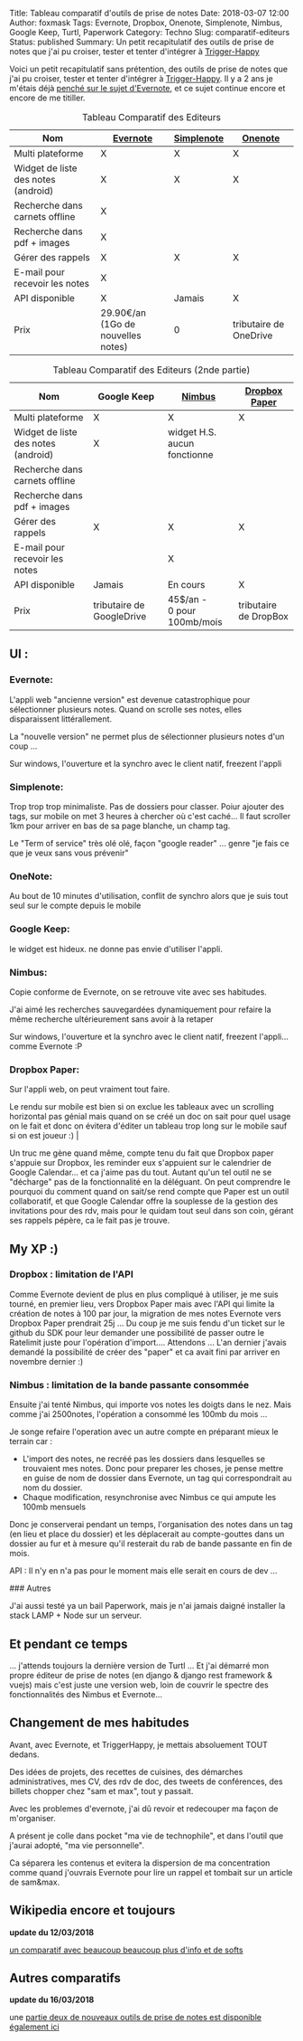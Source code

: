 Title: Tableau comparatif d'outils de prise de notes
Date: 2018-03-07 12:00
Author: foxmask
Tags: Evernote, Dropbox, Onenote, Simplenote, Nimbus, Google Keep, Turtl, Paperwork
Category: Techno
Slug: comparatif-editeurs
Status: published
Summary: Un petit recapitulatif des outils de prise de notes que j'ai pu croiser, tester et tenter d'intégrer à [Trigger-Happy](https://trigger-happy.eu)

Voici un petit recapitulatif sans prétention, des outils de prise de notes que j'ai pu croiser, tester et tenter d'intégrer à [Trigger-Happy](https://trigger-happy.eu). Il y a 2 ans je m'étais déjà [penché sur le sujet d'Evernote]({filename}/evernote-de-pire-en-pire.md), et ce sujet continue encore et encore de me titiller.




<table class="table table-hover table-bordered table-striped">
<caption>Tableau Comparatif des Editeurs </caption>
<thead>
<tr>
<th>Nom</th>
<th><a href="https://evernote.com/">Evernote</a></th>
<th><a href="https://simplenote.com/">Simplenote</a></th>
<th><a href="https://www.onenote.com/">Onenote</a></th>
</tr>
</thead>
<tbody>
<tr>
<td>Multi plateforme</td>
<td>X</td>
<td>X</td>
<td>X</td>
</tr>
<tr>
<td>Widget de liste des notes (android)</td>
<td>X</td>
<td>X</td>
<td>X</td>
</tr>
<tr>
<td>Recherche dans carnets offline</td>
<td>X</td>
<td></td>
<td></td>
</tr>
<tr>
<td>Recherche dans pdf + images</td>
<td>X</td>
<td></td>
<td></td>
</tr>
<tr>
<td>Gérer des rappels</td>
<td>X</td>
<td>X</td>
<td>X</td>
</tr>
<tr>
<td>E-mail pour recevoir les notes</td>
<td>X</td>
<td></td>
<td></td>
</tr>
<tr>
<td>API disponible</td>
<td>X</td>
<td>Jamais</td>
<td>X</td>
</tr>
<tr>
<td>Prix</td>
<td>29.90€/an <br/>(1Go de nouvelles notes)</td>
<td>0</td>
<td>tributaire de OneDrive</td>
</tr>
</tbody>
</table>


<table class="table table-hover table-bordered table-striped">
<caption>Tableau Comparatif des Editeurs (2nde partie)</caption>
<thead>
<tr>
<th>Nom</th>
<th>Google Keep</th>
<th><a href="https://nimbus.everhelper.me/">Nimbus</a></th>
<th><a href="https://www.dropbox.com/paper">Dropbox Paper</a></th>
</tr>
</thead>
<tbody>
<tr>
<td>Multi plateforme</td>
<td>X</td>
<td>X</td>
<td>X</td>
</tr>
<tr>
<td>Widget de liste des notes (android)</td>
<td>X</td>
<td>widget H.S. <br/> aucun fonctionne</td>
<td></td>
</tr>
<tr>
<td>Recherche dans carnets offline</td>
<td></td>
<td></td>
<td></td>
</tr>
<tr>
<td>Recherche dans pdf + images</td>
<td></td>
<td></td>
<td></td>
</tr>
<tr>
<td>Gérer des rappels</td>
<td>X</td>
<td>X</td>
<td>X</td>
</tr>
<tr>
<td>E-mail pour recevoir les notes</td>
<td></td>
<td>X</td>
<td></td>
</tr>
<tr>
<td>API disponible</td>
<td>Jamais</td>
<td>En cours</td>
<td>X</td>
</tr>
<tr>
<td>Prix</td>
<td>tributaire de GoogleDrive</td>
<td>45$/an -<br/> 0 pour 100mb/mois</td>
<td>tributaire de DropBox</td>
</tr>
</tbody>
</table>




## UI :

### Evernote:

L'appli web  "ancienne version" est devenue catastrophique pour sélectionner plusieurs notes. Quand on scrolle ses notes, elles disparaissent littérallement.

La "nouvelle version" ne permet plus de sélectionner plusieurs notes d'un coup ... 

Sur windows, l'ouverture et la synchro avec le client natif, freezent l'appli 

### Simplenote:

Trop trop trop minimaliste.  Pas de dossiers pour classer. Poiur ajouter des tags, sur mobile on met 3 heures à chercher où c'est caché... Il faut scroller 1km pour arriver en bas de sa page blanche, un champ tag.

Le "Term of service" très olé olé, façon "google reader" ... genre "je fais ce que je veux sans vous prévenir" 

### OneNote:

Au bout de 10 minutes d'utilisation, conflit de synchro alors que je suis tout seul sur le compte depuis le mobile


### Google Keep:

le widget est hideux. ne donne pas envie d'utiliser l'appli. 

### Nimbus:

Copie conforme de Evernote, on se retrouve vite avec ses habitudes.

J'ai aimé les recherches sauvegardées dynamiquement pour refaire la même recherche ultérieurement sans avoir à la retaper

Sur windows, l'ouverture et la synchro avec le client natif, freezent l'appli... comme Evernote :P 

### Dropbox Paper:

Sur l'appli web, on peut vraiment tout faire.

Le rendu sur mobile est bien si on exclue les tableaux avec un scrolling horizontal pas génial mais quand on se créé un doc on sait pour quel usage on le fait et donc on évitera d'éditer un tableau trop long sur le mobile sauf si on est joueur :) |

Un truc me gène quand même, compte tenu du fait que Dropbox paper s'appuie sur Dropbox, les reminder eux s'appuient sur le calendrier de Google Calendar... et ca j'aime pas du tout. Autant qu'un tel outil ne se "décharge" pas de la fonctionnalité en la déléguant. On peut comprendre le pourquoi du comment quand on sait/se rend compte que Paper est un outil collaboratif, et que Google Calendar offre la souplesse de la gestion des invitations pour des rdv, mais pour le quidam tout seul dans son coin, gérant ses rappels pépère, ca le fait pas je trouve.


## My XP :)

### Dropbox : limitation de l'API

Comme Evernote devient de plus en plus compliqué à utiliser, je me suis tourné, en premier lieu, vers Dropbox Paper mais avec l'API qui limite la création de notes à 100 par jour, la migration de mes notes Evernote vers Dropbox Paper prendrait 25j ... Du coup je me suis fendu d'un ticket sur le github du SDK pour leur demander une possibilité de passer outre le Ratelimit juste pour l'opération d'import.... Attendons ... L'an dernier j'avais demandé la possibilité de créer des "paper" et ca avait fini par arriver en novembre dernier :)

### Nimbus : limitation de la bande passante consommée

Ensuite j'ai tenté Nimbus, qui importe vos notes les doigts dans le nez. Mais comme j'ai 2500notes, l'opération a consommé les 100mb du mois ...

Je songe refaire l'operation avec un autre compte en préparant mieux le terrain car :

* L'import des notes, ne recréé pas les dossiers dans lesquelles se trouvaient mes notes. Donc pour preparer les choses, je pense mettre en guise de nom de dossier dans Evernote, un tag qui correspondrait au nom du dossier.
* Chaque modification, resynchronise avec Nimbus ce qui ampute les 100mb mensuels

Donc je conserverai pendant un temps, l'organisation des notes dans un tag (en lieu et place du dossier) et les déplacerait au compte-gouttes dans un dossier au fur et à mesure qu'il resterait du rab de bande passante en fin de mois.

API : Il n'y en n'a pas pour le moment mais elle serait en cours de dev ... 


### Autres

J'ai aussi testé ya un bail Paperwork, mais je n'ai jamais daigné installer la stack LAMP + Node sur un serveur.

## Et pendant ce temps 

... j'attends toujours la dernière version de Turtl ... Et j'ai démarré mon propre éditeur de prise de notes (en django & django rest framework & vuejs) mais c'est juste une version web, loin de couvrir le spectre des fonctionnalités des Nimbus et Evernote...


## Changement de mes habitudes 

Avant, avec Evernote, et TriggerHappy, je mettais absoluement TOUT dedans.

Des idées de projets, des recettes de cuisines, des démarches administratives, mes CV, des rdv de doc, des tweets de conférences, des billets chopper chez "sam et max", tout y passait.

Avec les problemes d'evernote, j'ai dû revoir et redecouper ma façon de m'organiser.

A présent je colle dans pocket "ma vie de technophile", et dans l'outil que j'aurai adopté, "ma vie personnelle".

Ca séparera les contenus et evitera la dispersion de ma concentration comme quand j'ouvrais Evernote pour lire un rappel et tombait sur un article de sam&max.


## Wikipedia encore et toujours

**update du 12/03/2018**

[un comparatif avec beaucoup beaucoup plus d'info et de softs](https://en.wikipedia.org/wiki/Comparison_of_notetaking_software)


## Autres comparatifs

**update du 16/03/2018**

une [partie deux de nouveaux outils de prise de notes est disponible également ici]({filename}/comparatif-editeurs-partie2-boostnote-joplin.md)
